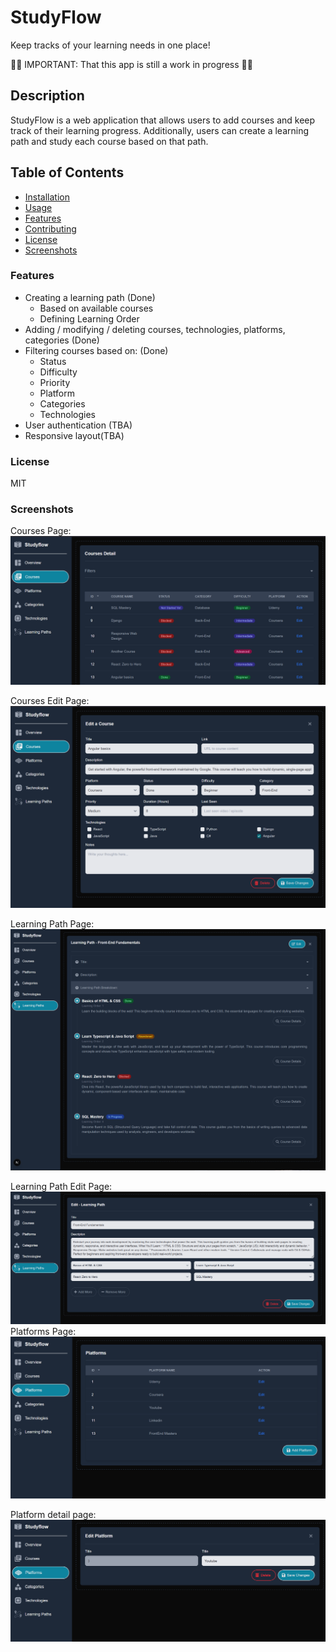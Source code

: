 # StudyFlow
Keep tracks of your learning needs in one place! 


🔴🔴 IMPORTANT: That this app is still a work in progress 🔴🔴 




## Description
StudyFlow is a web application that allows users to add courses and keep track of their learning progress. Additionally, users can create a learning path and study each course based on that path.



## Table of Contents
- [Installation](#installation)
- [Usage](#usage)
- [Features](#features)
- [Contributing](#contributing)
- [License](#license)
- [Screenshots](#screenshots)




### Features
 - Creating a learning path (Done)
   - Based on available courses
   - Defining Learning Order
 - Adding / modifying / deleting courses, technologies, platforms, categories (Done)
 - Filtering courses based on: (Done)
   - Status
   - Difficulty
   - Priority
   - Platform
   - Categories
   - Technologies
 - User authentication (TBA)
 - Responsive layout(TBA)

### License
MIT

### Screenshots
Courses Page:
![img.png](screenshots_images/course_page_sc.png)

Courses Edit Page:
![img.png](screenshots_images/course_edit_sc.png)

Learning Path Page:
![img.png](screenshots_images/learning_path_page_sc.png)

Learning Path Edit Page:
![img.png](screenshots_images/learning_path_edit_page_sc.png)
Platforms Page: 
![img.png](screenshots_images/platforms_page_sc.png)

Platform detail page:
![img.png](screenshots_images/platform_edit_sc.png)



